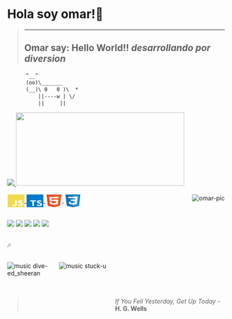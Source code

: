 # Hola soy omar!🐧 
>----------------------------------------
>Omar say: Hello World!! _desarrollando por diversion_
>----------------------------------------
          ^__^
          (oo)\_______
          (__)\ 0   0 )\  *
              ||----w | \/
              ||     ||

<div align="left">
  <a href="https://github.com/omarguerrer">
  <img height="180em" src="https://github-readme-stats.vercel.app/api?username=omarguerrer&show_icons=true&theme=merko&include_all_commits=true&count_private=true"/>
  <img height="170em" width="390em" src="https://github-readme-stats.vercel.app/api/top-langs/?username=omarguerrer&layout=compact&langs_count=7&theme=merko"/>
</div>
  
<div style="display: inline_block"><br>
  <img align="center" alt="omar-Js" height="30" width="40" src="https://raw.githubusercontent.com/devicons/devicon/master/icons/javascript/javascript-plain.svg">
  <img align="center" alt="omar-Ts" height="30" width="40" src="https://raw.githubusercontent.com/devicons/devicon/master/icons/typescript/typescript-plain.svg">
  <img align="center" alt="omar-HTML" height="30" width="40" src="https://raw.githubusercontent.com/devicons/devicon/master/icons/html5/html5-original.svg">
  <img align="center" alt="omar-CSS" height="30" width="40" src="https://raw.githubusercontent.com/devicons/devicon/master/icons/css3/css3-original.svg">
  <img align="right" alt="omar-pic" height="150" src="https://i.ibb.co/h2dKGB0/Omar.png">
</div>

 ##
 
 <div> 
  <a href="https://www.facebook.com/omar9.guerrero/" target="_blank"><img src="https://i.ibb.co/jyp12Wf/image-1.jpg"></a> 
  <a href="https://www.instagram.com/omargpax/" target="_blank"><img src="https://img.shields.io/badge/-Instagram-%23E4405F?style=for-the-badge&logo=instagram&logoColor=white"   target="_blank"></a>
   <a href = "mailto:omarguerreropusma@gmail.com"><img src="https://img.shields.io/badge/-Gmail-%23333?style=for-the-badge&logo=gmail&logoColor=white" target="_blank"></a>
 <a href="https://discord.gg/mYPRQhb9" target="_blank"><img src="https://img.shields.io/badge/Discord-7289DA?style=for-the-badge&logo=discord&logoColor=white" target="_blank"></a> 
  <a href="https://www.linkedin.com/in/omar-guerrero-pusma-760059203/" target="_blank"><img src="https://img.shields.io/badge/-LinkedIn-%230077B5?style=for-the-badge&logo=linkedin&logoColor=white" target="_blank"></a> 
 
</div>
  
##

🎶
<div align="left" style="display: inline_block"> <br> 
  <a href="https://music.youtube.com/watch?v=kDFRfdtxZ7g&list=PL8Tr9rPEAB-h_C4WrJFdWQzqDbeoW7bvg">
  <img align="left" alt="music dive-ed_sheeran" width="120" height="120" src="https://media1.giphy.com/media/3jOHFAU5Y5gFtW8UXl/giphy.gif?cid=790b7611325c0d7c45334d7d3e8406f3af923afb013eff38&rid=giphy.gif&ct=g"/></a>
  <a href="https://music.youtube.com/watch?v=aN51_dkVyhc&list=PL8Tr9rPEAB-iyNWwjjS-C_fCiz-MIKjcy">
    <img align="left" alt="music stuck-u" width="130" height="120" src="https://media3.giphy.com/media/WQkr0Nb64nqaVlU7Pi/giphy.gif?cid=ecf05e476pewvfawnupbvotbi1zrohwby8u4h4suzpq67yqe&rid=giphy.gif&ct=g"/></a>
</div>
 <br> <br> <br> <br>

> _If You Fell Yesterday, Get Up Today_ - **H. G. Wells**
